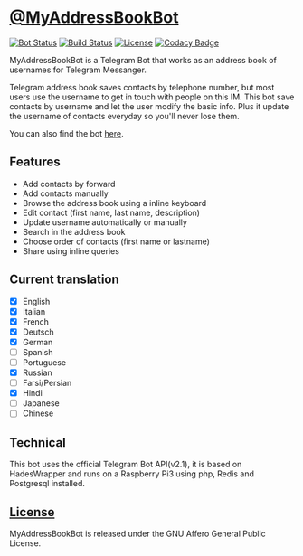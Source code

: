 # [@MyAddressBookBot](https://telegram.me/myaddressbookbot)
[![Bot Status](https://img.shields.io/badge/bot-active-brightgreen.svg?style=plastic)]()
[![Build Status](https://img.shields.io/badge/build-2.0-green.svg?style=plastic)]()
[![License](https://img.shields.io/badge/license-GNU_AGPLv3-blue.svg?style=plastic)]()
[![Codacy Badge](https://api.codacy.com/project/badge/Grade/c5b60f0c78d84f02994ccdbb6a00dd32)](https://www.codacy.com/app/danyspin97/MyAddressBookBot?utm_source=github.com&amp;utm_medium=referral&amp;utm_content=DanySpin97/MyAddressBookBot&amp;utm_campaign=Badge_Grade)

MyAddressBookBot is a Telegram Bot that works as an address book of usernames for Telegram Messanger.

Telegram address book saves contacts by telephone number, but most users use the username to get in touch with people on this IM. This bot save contacts by username and let the user modify the basic info. Plus it update the username of contacts everyday so you'll never lose them.

You can also find the bot [here](https://storebot.me/bot/myaddressbookbot).

## Features
- Add contacts by forward
- Add contacts manually
- Browse the address book using a inline keyboard
- Edit contact (first name, last name, description)
- Update username automatically or manually
- Search in the address book
- Choose order of contacts (first name or lastname)
- Share using inline queries

## Current translation
- [x] English
- [x] Italian
- [x] French
- [x] Deutsch
- [x] German
- [ ] Spanish
- [ ] Portuguese
- [x] Russian
- [ ] Farsi/Persian
- [x] Hindi
- [ ] Japanese
- [ ] Chinese

## Technical
This bot uses the official Telegram Bot API(v2.1), it is based on HadesWrapper and runs on a Raspberry Pi3 using php, Redis and Postgresql installed.

## [License](https://www.gnu.org/licenses/agpl-3.0.html)
MyAddressBookBot is released under the GNU Affero General Public License.
